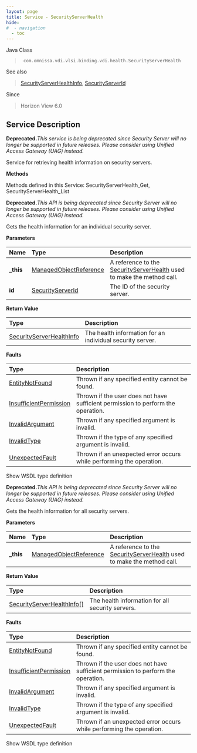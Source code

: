 ```yaml
---
layout: page
title: Service - SecurityServerHealth
hide:
#  - navigation
  - toc
---
```








Java Class
> ` com.omnissa.vdi.vlsi.binding.vdi.health.SecurityServerHealth`

See also
> [SecurityServerHealthInfo](vdi.health.SecurityServerHealth.SecurityServerHealthInfo.md), [SecurityServerId](vdi.entity.SecurityServerId.md)

Since
> Horizon View 6.0





## Service Description

**Deprecated.**_This service is being deprecated since Security Server will no longer be supported in future releases. Please consider using Unified Access Gateway (UAG) instead._

Service for retrieving health information on security servers.

**Methods**

Methods defined in this Service:
SecurityServerHealth_Get, SecurityServerHealth_List




**Deprecated.**_This API is being deprecated since Security Server will no longer be supported in future releases. Please consider using Unified Access Gateway (UAG) instead._

Gets the health information for an individual security server.

**Parameters**

 Name | Type | Description
:---|:---|:---
**_this**| [ManagedObjectReference](vmodl.ManagedObjectReference.md)|  A reference to the [SecurityServerHealth](vdi.health.SecurityServerHealth.md) used to make the method call.
**id**| [SecurityServerId](vdi.entity.SecurityServerId.md)|  The ID of the security server.




**Return Value**

Type | Description
:---|:---
[SecurityServerHealthInfo](vdi.health.SecurityServerHealth.SecurityServerHealthInfo.md)| The health information for an individual security server.



**Faults**

Type | Description
:---|:---
[EntityNotFound](vdi.fault.EntityNotFound.md)| Thrown if any specified entity cannot be found.
[InsufficientPermission](vdi.fault.InsufficientPermission.md)| Thrown if the user does not have sufficient permission to perform the operation.
[InvalidArgument](vdi.fault.InvalidArgument.md)| Thrown if any specified argument is invalid.
[InvalidType](vdi.fault.InvalidType.md)| Thrown if the type of any specified argument is invalid.
[UnexpectedFault](vdi.fault.UnexpectedFault.md)| Thrown if an unexpected error occurs while performing the operation.

Show WSDL type definition







**Deprecated.**_This API is being deprecated since Security Server will no longer be supported in future releases. Please consider using Unified Access Gateway (UAG) instead._

Gets the health information for all security servers.

**Parameters**

 Name | Type | Description
:---|:---|:---
**_this**| [ManagedObjectReference](vmodl.ManagedObjectReference.md)|  A reference to the [SecurityServerHealth](vdi.health.SecurityServerHealth.md) used to make the method call.



**Return Value**

Type | Description
:---|:---
[SecurityServerHealthInfo[]](vdi.health.SecurityServerHealth.SecurityServerHealthInfo.md)| The health information for all security servers.



**Faults**

Type | Description
:---|:---
[EntityNotFound](vdi.fault.EntityNotFound.md)| Thrown if any specified entity cannot be found.
[InsufficientPermission](vdi.fault.InsufficientPermission.md)| Thrown if the user does not have sufficient permission to perform the operation.
[InvalidArgument](vdi.fault.InvalidArgument.md)| Thrown if any specified argument is invalid.
[InvalidType](vdi.fault.InvalidType.md)| Thrown if the type of any specified argument is invalid.
[UnexpectedFault](vdi.fault.UnexpectedFault.md)| Thrown if an unexpected error occurs while performing the operation.

Show WSDL type definition












 
